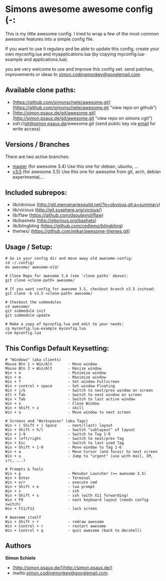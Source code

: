 
# Simons awesome awesome config (-:

This is my little awesome config. I tried to wrap a few of the most common awesome features into a simple config file.

If you want to use it regulary and be able to update this config, create your own myconfig.lua and myapplications.lua (by copying myconfig.lua-example and applications.lua).

you are very welcome to use and improve this config set. send patches, improvements or ideas to [<simon.codingmonkey@googlemail.com>](mailto:simon.codingmonkey@googlemail.com "mailto:simon.codingmonkey@googlemail.com").

## Available clone paths:
 * [https://github.com/simonschiele/awesome.git](https://github.com/simonschiele/awesome.git "view repo on github")
 * [http://simon.psaux.de/git/awesome.git](http://simon.psaux.de/git/awesome.git "view repo on simons cgit")
 * ssh://git@simon.psaux.de/awesome.git (send public key via [email](mailto:simon.codingmonkey@googlemail.com "mailto:simon.codingmonkey@googlemail.com") for write access)

## Versions / Branches
There are two active branches:

 * [master](https://github.com/simonschiele/awesome "master branch on github") (for awesome 3.4)
   Use this one for debian, ubuntu, ...
 * [v3.5](https://github.com/simonschiele/awesome/tree/v3.5 "v3.5 branch on github") (for awesome 3.5) 
   Use this one for awesome from git, arch, debian experimental,...

## Included subrepos:
* lib/obvious (http://git.mercenariesguild.net/?p=obvious.git;a=summary)
* lib/vicious (http://git.sysphere.org/vicious/)
* lib/flaw (https://github.com/dsoulayrol/flaw)
* lib/bashets (http://gitorious.org/bashets)
* lib/blingbling (https://github.com/cedlemo/blingbling)
* themes/ (https://github.com/mikar/awesome-themes.git)

## Usage / Setup:
    
    # Go in your config dir and move away old awesome-config:
    cd ~/.config/
    mv awesome/ awesome-old/
    
    # Clone Repo for awesome 3.4 (see 'clone paths' above):
    git clone <clone-path> awesome/
    
    # If you want config for awesome 3.5, checkout branch v3.5 instead:
    git clone -b v3.5 <clone-path> awesome/
    
    # Checkout the submodules
    cd awesome/
    git submodule init
    git submodule update
    
    # Make a copy of myconfig.lua and edit to your needs:
    cp myconfig.lua-example myconfig.lua
    vim myconfig.lua

## This Configs Default Keysetting:

    # "Windows" (aka clients)
    Mouse Btn 1 + Win/Alt       - Move window
    Mouse Btn 3 + Win/Alt       - Resize window
    Win + n                     - Minimize window
    Win + m                     - Maximize window
    Win + f                     - Set window Fullscreen
    Win + control + space       - Set window Floating
    Win + j/k                   - Switch to next/prev window on screen
    Alt + Tab                   - Switch to next window on screen
    Win + Tab                   - Switch to last active window
    Win + x                     - Close Window
    Win + Shift + x             - xkill
    Win + o                     - Move window to next screen

    # Screens and "Workspaces" (aka Tags)
    Win + ( Shift + ) Space     - next/(last) layout
    Win + Shift + h/l           - Switch "sublayout" of layout
    Win + 1-9                   - Switch to Tag 1-9
    Win + left/right            - Switch to next/prev Tag
    Win + Esc                   - Switch to last used Tag
    Win + Shift + 1-9           - Move window to Tag 1-6
    Win + a                     - Move Cursor (and focus) to next screen
    Win + u                     - Jump to "urgent" (use with mail, IM, irc, ...)

    # Prompts & Tools
    Win + p                     - Menubar Launcher (>= awesome 3.5)
    Win + Enter                 - Terminal
    Win + e/r                   - execute cmd
    Win + Shift + e             - lua prompt
    Win + s                     - ssh
    Win + Shift + s             - ssh (with X11 forwarding)
    Win + F9                    - next keyboard layout (needs config switch)
    Win + F11/F12               - lock screen

    # Awesome itself
    Win + Shift + r             - redraw awesome
    Win + Control + r           - restart awesome
    Win + Control + q           - quit awesome (back to dm/shell)

## Authors

**Simon Schiele**

 * [http://simon.psaux.de/](http://simon.psaux.de/)
 * mailto:[<simon.codingmonkey@googlemail.com>](mailto:simon.codingmonkey@googlemail.com "mailto:simon.codingmonkey@googlemail.com").


